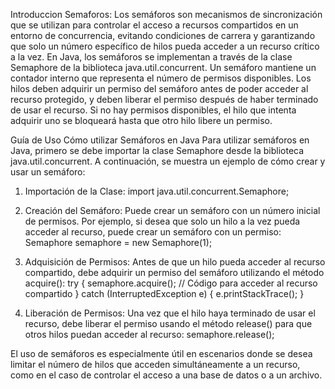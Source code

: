 Introduccion Semaforos:
    Los semáforos son mecanismos de sincronización que se utilizan para controlar el acceso a recursos compartidos en un entorno de concurrencia, evitando condiciones de carrera y garantizando que solo un número específico de hilos pueda acceder a un recurso crítico a la vez. En Java, los semáforos se implementan a través de la clase Semaphore de la biblioteca java.util.concurrent. Un semáforo mantiene un contador interno que representa el número de permisos disponibles. Los hilos deben adquirir un permiso del semáforo antes de poder acceder al recurso protegido, y deben liberar el permiso después de haber terminado de usar el recurso. Si no hay permisos disponibles, el hilo que intenta adquirir uno se bloqueará hasta que otro hilo libere un permiso.

Guía de Uso
Cómo utilizar Semáforos en Java
Para utilizar semáforos en Java, primero se debe importar la clase Semaphore desde la biblioteca java.util.concurrent. A continuación, se muestra un ejemplo de cómo crear y usar un semáforo:

1. Importación de la Clase:
import java.util.concurrent.Semaphore;

2. Creación del Semáforo:
Puede crear un semáforo con un número inicial de permisos. Por ejemplo, si desea que solo un hilo a la vez pueda acceder al recurso, puede crear un semáforo con un permiso:
Semaphore semaphore = new Semaphore(1);

3. Adquisición de Permisos:
Antes de que un hilo pueda acceder al recurso compartido, debe adquirir un permiso del semáforo utilizando el método acquire():
try {
    semaphore.acquire();
    // Código para acceder al recurso compartido
} catch (InterruptedException e) {
    e.printStackTrace();
}

4. Liberación de Permisos:
Una vez que el hilo haya terminado de usar el recurso, debe liberar el permiso usando el método release() para que otros hilos puedan acceder al recurso:
semaphore.release();

El uso de semáforos es especialmente útil en escenarios donde se desea limitar el número de hilos que acceden simultáneamente a un recurso, como en el caso de controlar el acceso a una base de datos o a un archivo.